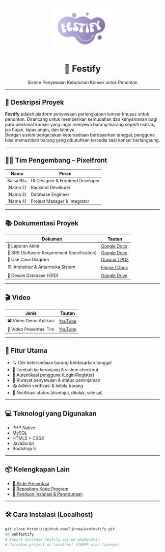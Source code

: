 <p align="center">
  <img src="https://github.com/ljnnna/webfestify/blob/main/public/images/logofestify.png?raw=true" alt="Logo Festify" width="200">
</p>

<h1 align="center">🎉 Festify</h1>
<p align="center">Sistem Penyewaan Kebutuhan Konser untuk Penonton</p>

---

## 📝 Deskripsi Proyek

**Festify** adalah platform penyewaan perlengkapan konser khusus untuk penonton. Dirancang untuk memberikan kemudahan dan kenyamanan bagi para penikmat konser yang ingin menyewa barang-barang seperti matras, jas hujan, kipas angin, dan lainnya.  
Dengan sistem pengecekan ketersediaan berdasarkan tanggal, pengguna bisa memastikan barang yang dibutuhkan tersedia saat konser berlangsung.

---

## 👨‍💻 Tim Pengembang – Pixelfront

| Nama | Peran |
|------|-------|
| Salsa Bila | UI Designer & Frontend Developer |
| [Nama 2] | Backend Developer |
| [Nama 3] | Database Engineer |
| [Nama 4] | Project Manager & Integrator |

---

## 📚 Dokumentasi Proyek

| Dokumen | Tautan |
|--------|--------|
| 📄 Laporan Akhir | [Google Docs](https://...) |
| 📘 SRS (Software Requirement Specification) | [Google Docs](https://...) |
| 🧩 Use Case Diagram | [Draw.io / PDF](https://...) |
| 🏗️ Arsitektur & Antarmuka Sistem | [Figma / Docs](https://...) |
| 💾 Desain Database (ERD) | [Google Drive](https://...) |

---

## 🎬 Video

| Jenis | Tautan |
|-------|--------|
| 📽️ Video Demo Aplikasi | [YouTube](https://...) |
| 🎤 Video Presentasi Tim | [YouTube](https://...) |

---

## 🧩 Fitur Utama

- 🔍 Cek ketersediaan barang berdasarkan tanggal
- 🛒 Tambah ke keranjang & sistem checkout
- 👥 Autentikasi pengguna (Login/Register)
- 🧾 Riwayat penyewaan & status peminjaman
- 📤 Admin verifikasi & kelola barang
- 📩 Notifikasi status (disetujui, ditolak, selesai)

---

## 💻 Teknologi yang Digunakan

- PHP Native
- MySQL
- HTML5 + CSS3
- JavaScript
- Bootstrap 5

---

## 📦 Kelengkapan Lain

- [📑 Slide Presentasi](https://...)  
- [📂 Repository Kode Program](https://github.com/ljnnna/webfestify)  
- [📎 Panduan Instalasi & Penggunaan](https://github.com/ljnnna/webfestify#instalasi)

---

## 🛠️ Cara Instalasi (Localhost)

```bash
git clone https://github.com/ljnnna/webfestify.git
cd webfestify
# Import database festify.sql ke phpMyAdmin
# Jalankan project di localhost (XAMPP atau lainnya)
